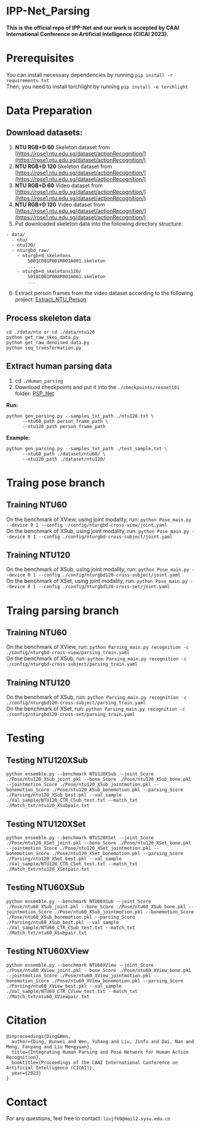 # IPP-Net_Parsing
**This is the official repo of IPP-Net and our work is accepted by CAAI International Conference on Artificial Intelligence (CICAI 2023).**

# Prerequisites
You can install necessary dependencies by running ```pip install -r requirements.txt```  <br />
Then, you need to install torchlight by running ```pip install -e torchlight```  <br />

# Data Preparation
## Download datasets:
1. **NTU RGB+D 60** Skeleton dataset from [https://rose1.ntu.edu.sg/dataset/actionRecognition/](https://rose1.ntu.edu.sg/dataset/actionRecognition/) <br />
2. **NTU RGB+D 120** Skeleton dataset from [https://rose1.ntu.edu.sg/dataset/actionRecognition/](https://rose1.ntu.edu.sg/dataset/actionRecognition/) <br />
3. **NTU RGB+D 60** Video dataset from [https://rose1.ntu.edu.sg/dataset/actionRecognition/](https://rose1.ntu.edu.sg/dataset/actionRecognition/) <br />
4. **NTU RGB+D 120** Video dataset from [https://rose1.ntu.edu.sg/dataset/actionRecognition/](https://rose1.ntu.edu.sg/dataset/actionRecognition/) <br />
5. Put downloaded skeleton data into the following directory structure:
```
- data/
  - ntu/
  - ntu120/
  - nturgbd_raw/
    - nturgb+d_skeletons
        S001C001P001R001A001.skeleton
        ...
    - nturgb+d_skeletons120/
        S018C001P008R001A061.skeleton
        ...
```
6. Extract person frames from the video dataset according to the following project: [Extract_NTU_Person](https://github.com/liujf69/Extract_NTU_Person) <br />
## Process skeleton data
```
cd ./data/ntu or cd ./data/ntu120
python get_raw_skes_data.py
python get_raw_denoised_data.py
python seq_transformation.py
```
## Extract human parsing data
1. cd ```./Human_parsing```
2. Download checkpoints and put it into the ```./checkpoints/resnet101``` folder: [PSP_Net](https://drive.google.com/file/d/1SGehQsE72odFnqPidK_EWWJjhGI8Ptbk/view?usp=sharing) <br />

**Run:** 
```
python gen_parsing.py --samples_txt_path ./ntu120.txt \
      --ntu60_path person_frame_path \
      --ntu120_path person_frame_path
```
**Example:** 
```
python gen_parsing.py --samples_txt_path ./test_sample.txt \
      --ntu60_path ./dataset/ntu60/ \
      --ntu120_path ./dataset/ntu120/
```
# Traing pose branch
## Training NTU60
On the benchmark of XView, using joint modality, run: ```python Pose_main.py --device 0 1 --config ./config/nturgbd-cross-view/joint.yaml``` <br />
On the benchmark of XSub, using joint modality, run: ```python Pose_main.py --device 0 1 --config ./config/nturgbd-cross-subject/joint.yaml``` <br />

## Training NTU120
On the benchmark of XSub, using joint modality, run: ```python Pose_main.py --device 0 1 --config ./config/nturgbd120-cross-subject/joint.yaml``` <br />
On the benchmark of XSet, using joint modality, run: ```python Pose_main.py --device 0 1 --config ./config/nturgbd120-cross-set/joint.yaml``` <br />

# Traing parsing branch
## Training NTU60
On the benchmark of XView, run: ```python Parsing_main.py recognition -c ./config/nturgbd-cross-view/parsing_train.yaml``` <br />
On the benchmark of XSub, run: ```python Parsing_main.py recognition -c ./config/nturgbd-cross-subject/parsing_train.yaml``` <br />
## Training NTU120
On the benchmark of XSub, run: ```python Parsing_main.py recognition -c ./config/nturgbd120-cross-subject/parsing_train.yaml``` <br />
On the benchmark of XSet, run: ```python Parsing_main.py recognition -c ./config/nturgbd120-cross-set/parsing_train.yaml``` <br />

# Testing 
## Testing NTU120XSub
```python ensemble.py --benchmark NTU120XSub --joint_Score ./Pose/ntu120_XSub_joint.pkl --bone_Score ./Pose/ntu120_XSub_bone.pkl --jointmotion_Score ./Pose/ntu120_XSub_jointmotion.pkl --bonemotion_Score ./Pose/ntu120_XSub_bonemotion.pkl --parsing_Score ./Parsing/ntu120_XSub_best.pkl --val_sample ./Val_sample/NTU120_CTR_CSub_test.txt --match_txt ./Match_txt/ntu120_XSubpair.txt```

## Testing NTU120XSet
```python ensemble.py --benchmark NTU120XSet --joint_Score ./Pose/ntu120_XSet_joint.pkl --bone_Score ./Pose/ntu120_XSet_bone.pkl --jointmotion_Score ./Pose/ntu120_XSet_jointmotion.pkl --bonemotion_Score ./Pose/ntu120_XSet_bonemotion.pkl --parsing_Score ./Parsing/ntu120_XSet_best.pkl --val_sample ./Val_sample/NTU120_CTR_CSet_test.txt --match_txt ./Match_txt/ntu120_XSetpair.txt```

## Testing NTU60XSub
```python ensemble.py --benchmark NTU60XSub --joint_Score ./Pose/ntu60_XSub_joint.pkl --bone_Score ./Pose/ntu60_XSub_bone.pkl --jointmotion_Score ./Pose/ntu60_XSub_jointmotion.pkl --bonemotion_Score ./Pose/ntu60_XSub_bonemotion.pkl --parsing_Score ./Parsing/ntu60_XSub_best.pkl --val_sample ./Val_sample/NTU60_CTR_CSub_test.txt --match_txt ./Match_txt/ntu60_XSubpair.txt```

## Testing NTU60XView
```python ensemble.py --benchmark NTU60XView --joint_Score ./Pose/ntu60_XView_joint.pkl --bone_Score ./Pose/ntu60_XView_bone.pkl --jointmotion_Score ./Pose/ntu60_XView_jointmotion.pkl --bonemotion_Score ./Pose/ntu60_XView_bonemotion.pkl --parsing_Score ./Parsing/ntu60_XView_best.pkl --val_sample ./Val_sample/NTU60_CTR_CView_test.txt --match_txt ./Match_txt/ntu60_XViewpair.txt```

# Citation
```
@inproceedings{Ding&Wen,
  author={Ding, Runwei and Wen, Yuhang and Liu, Jinfu and Dai, Nan and Meng, Fanyang and Liu Mengyuan},
  title={Integrating Human Parsing and Pose Network for Human Action Recognition}, 
  booktitle={Proceedings of the CAAI International Conference on Artificial Intelligence (CICAI)}, 
  year={2023}
}
```

# Contact
For any questions, feel free to contact: ```liujf69@mail2.sysu.edu.cn```
